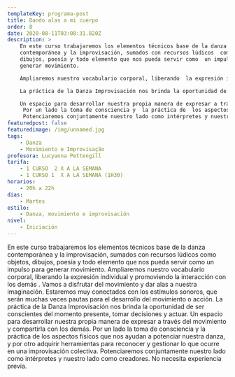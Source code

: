 ```yaml
---
templateKey: programa-post
title: Dando alas a mi cuerpo
order: 0
date: 2020-08-11T03:08:31.820Z
description: >
    En este curso trabajaremos los elementos técnicos base de la danza
    contemporánea y la improvisación, sumados con recursos lúdicos  como objetos,
    dibujos, poesía y todo elemento que nos pueda servir como  un impulso para
    generar movimiento. 

    Ampliaremos nuestro vocabulario corporal, liberando  la expresión individual y promoviendo la interacción con los demás . Vamos a disfrutar del movimiento y dar alas a nuestra imaginación. Estaremos muy conectados con los estímulos sonoros, que serán muchas veces pautas para el desarrollo del movimiento o acción.

    La práctica de la Danza Improvisación nos brinda la oportunidad de ser conscientes del momento presente, tomar decisiones y actuar. 

    Un espacio para desarrollar nuestra propia manera de expresar a través del movimiento y compartirla con los demás. 
     Por un lado la toma de consciencia y  la práctica de  los aspectos físicos  que nos ayudan a potenciar nuestra danza, y por otro adquirir herramientas para reconocer y gestionar lo que ocurre en una improvisación colectiva. 
     Potenciaremos conjuntamente nuestro lado como intérpretes y nuestro lado como creadores. No necesita experiencia previa.
featuredpost: false
featuredimage: /img/unnamed.jpg
tags:
    - Danza
    - Movimiento e Improvisação
profesora: Lucyanna Pettengill
tarifa:
    - 1 CURSO  2 X A LA SEMANA
    - 1 CURSO 1  X A LA SEMANA (1H30)
horarios:
    - 20h a 22h
dias:
    - Martes
estilo:
    - Danza, movimiento e improvisación
nivel:
    - Iniciación
---
```


En este curso trabajaremos los elementos técnicos base de la danza contemporánea y la improvisación, sumados con recursos lúdicos como objetos, dibujos, poesía y todo elemento que nos pueda servir como un impulso para generar movimiento.
Ampliaremos nuestro vocabulario corporal, liberando la expresión individual y promoviendo la interacción con los demás . Vamos a disfrutar del movimiento y dar alas a nuestra imaginación. Estaremos muy conectados con los estímulos sonoros, que serán muchas veces pautas para el desarrollo del movimiento o acción.
La práctica de la Danza Improvisación nos brinda la oportunidad de ser conscientes del momento presente, tomar decisiones y actuar.
Un espacio para desarrollar nuestra propia manera de expresar a través del movimiento y compartirla con los demás.
Por un lado la toma de consciencia y la práctica de los aspectos físicos que nos ayudan a potenciar nuestra danza, y por otro adquirir herramientas para reconocer y gestionar lo que ocurre en una improvisación colectiva.
Potenciaremos conjuntamente nuestro lado como intérpretes y nuestro lado como creadores. No necesita experiencia previa.
